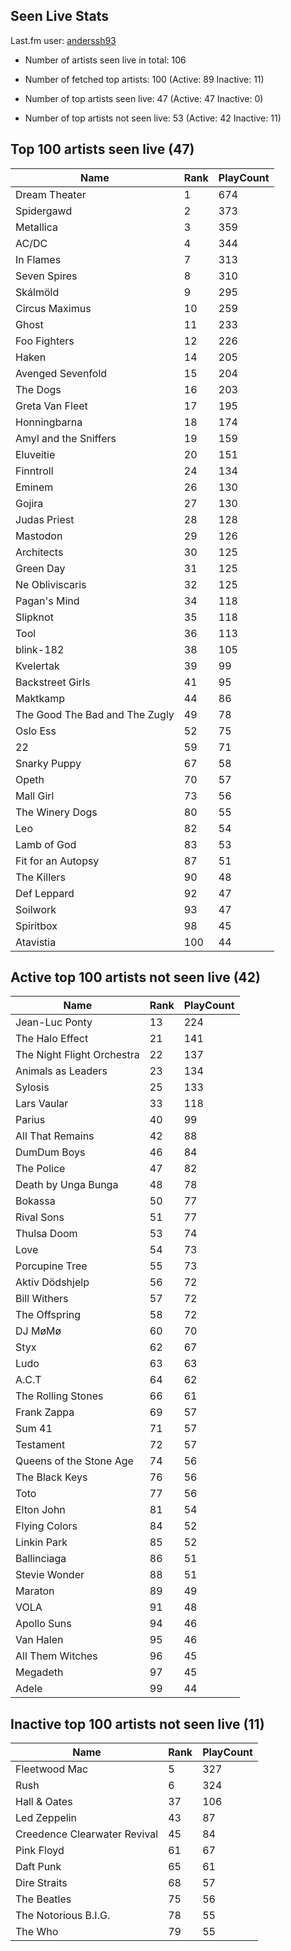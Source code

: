 ## Seen Live Stats

Last.fm user: [anderssh93](https://www.last.fm/user/anderssh93)

- Number of artists seen live in total: 106

- Number of fetched top artists: 100 (Active: 89 Inactive: 11)

- Number of top artists seen live: 47 (Active: 47 Inactive: 0)

- Number of top artists not seen live: 53 (Active: 42 Inactive: 11)

## Top 100 artists seen live (47)

Name                           | Rank | PlayCount
------------------------------ | ---- | ---------
Dream Theater                  | 1    | 674      
Spidergawd                     | 2    | 373      
Metallica                      | 3    | 359      
AC/DC                          | 4    | 344      
In Flames                      | 7    | 313      
Seven Spires                   | 8    | 310      
Skálmöld                       | 9    | 295      
Circus Maximus                 | 10   | 259      
Ghost                          | 11   | 233      
Foo Fighters                   | 12   | 226      
Haken                          | 14   | 205      
Avenged Sevenfold              | 15   | 204      
The Dogs                       | 16   | 203      
Greta Van Fleet                | 17   | 195      
Honningbarna                   | 18   | 174      
Amyl and the Sniffers          | 19   | 159      
Eluveitie                      | 20   | 151      
Finntroll                      | 24   | 134      
Eminem                         | 26   | 130      
Gojira                         | 27   | 130      
Judas Priest                   | 28   | 128      
Mastodon                       | 29   | 126      
Architects                     | 30   | 125      
Green Day                      | 31   | 125      
Ne Obliviscaris                | 32   | 125      
Pagan's Mind                   | 34   | 118      
Slipknot                       | 35   | 118      
Tool                           | 36   | 113      
blink-182                      | 38   | 105      
Kvelertak                      | 39   | 99       
Backstreet Girls               | 41   | 95       
Maktkamp                       | 44   | 86       
The Good The Bad and The Zugly | 49   | 78       
Oslo Ess                       | 52   | 75       
22                             | 59   | 71       
Snarky Puppy                   | 67   | 58       
Opeth                          | 70   | 57       
Mall Girl                      | 73   | 56       
The Winery Dogs                | 80   | 55       
Leo                            | 82   | 54       
Lamb of God                    | 83   | 53       
Fit for an Autopsy             | 87   | 51       
The Killers                    | 90   | 48       
Def Leppard                    | 92   | 47       
Soilwork                       | 93   | 47       
Spiritbox                      | 98   | 45       
Atavistia                      | 100  | 44       

## Active top 100 artists not seen live (42)

Name                       | Rank | PlayCount
-------------------------- | ---- | ---------
Jean-Luc Ponty             | 13   | 224      
The Halo Effect            | 21   | 141      
The Night Flight Orchestra | 22   | 137      
Animals as Leaders         | 23   | 134      
Sylosis                    | 25   | 133      
Lars Vaular                | 33   | 118      
Parius                     | 40   | 99       
All That Remains           | 42   | 88       
DumDum Boys                | 46   | 84       
The Police                 | 47   | 82       
Death by Unga Bunga        | 48   | 78       
Bokassa                    | 50   | 77       
Rival Sons                 | 51   | 77       
Thulsa Doom                | 53   | 74       
Love                       | 54   | 73       
Porcupine Tree             | 55   | 73       
Aktiv Dödshjelp            | 56   | 72       
Bill Withers               | 57   | 72       
The Offspring              | 58   | 72       
DJ MøMø                    | 60   | 70       
Styx                       | 62   | 67       
Ludo                       | 63   | 63       
A.C.T                      | 64   | 62       
The Rolling Stones         | 66   | 61       
Frank Zappa                | 69   | 57       
Sum 41                     | 71   | 57       
Testament                  | 72   | 57       
Queens of the Stone Age    | 74   | 56       
The Black Keys             | 76   | 56       
Toto                       | 77   | 56       
Elton John                 | 81   | 54       
Flying Colors              | 84   | 52       
Linkin Park                | 85   | 52       
Ballinciaga                | 86   | 51       
Stevie Wonder              | 88   | 51       
Maraton                    | 89   | 49       
VOLA                       | 91   | 48       
Apollo Suns                | 94   | 46       
Van Halen                  | 95   | 46       
All Them Witches           | 96   | 45       
Megadeth                   | 97   | 45       
Adele                      | 99   | 44       

## Inactive top 100 artists not seen live (11)

Name                         | Rank | PlayCount
---------------------------- | ---- | ---------
Fleetwood Mac                | 5    | 327      
Rush                         | 6    | 324      
Hall & Oates                 | 37   | 106      
Led Zeppelin                 | 43   | 87       
Creedence Clearwater Revival | 45   | 84       
Pink Floyd                   | 61   | 67       
Daft Punk                    | 65   | 61       
Dire Straits                 | 68   | 57       
The Beatles                  | 75   | 56       
The Notorious B.I.G.         | 78   | 55       
The Who                      | 79   | 55       
